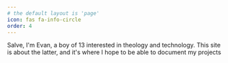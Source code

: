 ```yaml
---
# the default layout is 'page'
icon: fas fa-info-circle
order: 4
---
```


Salve, I'm Evan, a boy of 13 interested in theology and technology. This site is about the latter, and it's where I hope to be able to document my projects